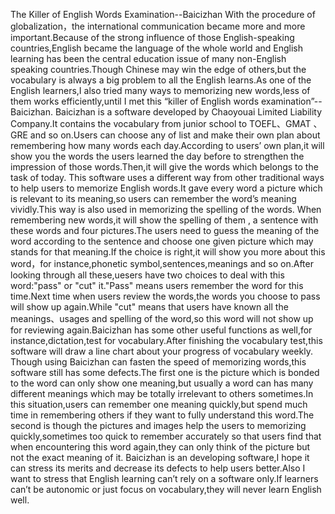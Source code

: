 The Killer of English Words Examination--Baicizhan
With the procedure of globalization，the international communication became more and more important.Because of the strong influence of those English-speaking countries,English became the language of the whole world and English learning has been the central education issue of many non-English speaking countries.Though Chinese may win the edge of others,but the vocabulary is always a big problem to all the English learns.As one of the English learners,I also tried many ways to memorizing new words,less of them works efficiently,until I met this “killer of English words examination”--Baicizhan.
Baicizhan is a software developed by Chaoyouai Limited Liability Company.It contains the vocabulary from junior school to TOEFL、GMAT 、GRE and so on.Users can choose any of list and make their own plan about remembering how many words each day.According to users’ own plan,it will show you the words the users learned the day before to strengthen the impression of those words.Then,it will give the words which belongs to the task of today. 
This software uses a different way from other traditional ways to help users to memorize English words.It gave every word a picture which is relevant to its meaning,so users can remember the word’s meaning vividly.This way is also used in memorizing the spelling of the words. When remembering new words,it will show the spelling of them , a sentence with these words and four pictures.The users need to guess the meaning of the word according to the sentence and choose one given picture which may stands for that meaning.If the choice is right,it will show you more about this word，for instance,phonetic symbol,sentences,meanings and so on.After looking through all these,uesers have two choices to deal with this word:"pass" or "cut" it."Pass" means users remember the word for this time.Next time when users review the words,the words you choose to pass will show up again.While "cut" means that users have known all the meanings、usages and spelling of the word,so this word will not show up for reviewing again.Baicizhan has some other useful functions as well,for instance,dictation,test for vocabulary.After finishing the vocabulary test,this software will draw a line chart about your progress of vocabulary weekly.
Though using Baicizhan can fasten the speed of memorizing words,this software still has some defects.The first one is the picture which is bonded to the word can only show one meaning,but usually a word can has many different meanings which may be totally irrelevant to others sometimes.In this situation,users can remember one meaning quickly,but spend much time in remembering others if they want to fully understand this word.The second is though the pictures and images help the users to memorizing quickly,sometimes too quick to remember accurately so that users find that when encountering  this word again,they can only think of  the picture but not the exact meaning of it.
Baicizhan is an developing software,I hope it can stress its merits and decrease its defects to help users better.Also I want to stress that English learning can’t rely on a software only.If learners can’t be autonomic or just focus on vocabulary,they will never learn English well.
